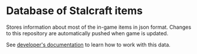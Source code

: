 # Database of Stalcraft items


Stores information about most of the in-game items in json format. Changes to this repository are automatically pushed when game is updated.

See [developer's documentation](https://eapi.stalcraft.net/items.html) to learn how to work with this data.
